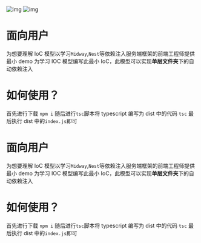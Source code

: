 ![img](https://img.shields.io/badge/npm-6.14.11-green.svg)
![img](https://img.shields.io/badge/node-14.16.0-green.svg)

# 面向用户

为想要理解 IoC 模型以学习`Midway`,`Nest`等依赖注入服务端框架的前端工程师提供最小 demo
为学习 IOC 模型编写此最小 IoC，此模型可以实现**单层文件夹**下的自动依赖注入

# 如何使用？

首先进行下载
`npm i`
随后进行`tsc`脚本将 typescript 编写为 dist 中的代码
`tsc`
最后执行 dist 中的`index.js`即可

# 面向用户

为想要理解 IoC 模型以学习`Midway`,`Nest`等依赖注入服务端框架的前端工程师提供最小 demo
为学习 IOC 模型编写此最小 IoC，此模型可以实现**单层文件夹**下的自动依赖注入

# 如何使用？

首先进行下载
`npm i`
随后进行`tsc`脚本将 typescript 编写为 dist 中的代码
`tsc`
最后执行 dist 中的`index.js`即可
